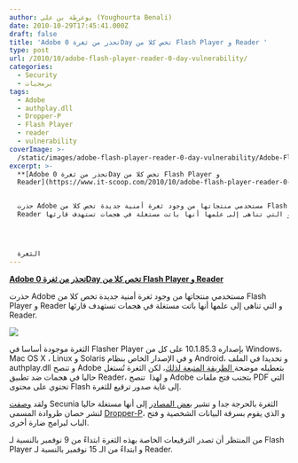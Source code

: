 ```yaml
---
author: يوغرطة بن علي (Youghourta Benali)
date: 2010-10-29T17:45:41.000Z
draft: false
title: 'Adobe تحذر من ثغرة 0Day تخص كلا من Flash Player و Reader '
type: post
url: /2010/10/adobe-flash-player-reader-0-day-vulnerability/
categories:
  - Security
  - برمجيات
tags:
  - Adobe
  - authplay.dll
  - Dropper-P
  - Flash Player
  - reader
  - vulnerability
coverImage: >-
  /static/images/adobe-flash-player-reader-0-day-vulnerability/Adobe-Flash-Vulnerability.jpg
excerpt: >-
  **[Adobe تحذر من ثغرة 0Day تخص كلا من Flash Player و
  Reader](https://www.it-scoop.com/2010/10/adobe-flash-player-reader-0-day-vulnerability)**


  حذرت Adobe مستخدمي منتجاتها من وجود ثغرة أمنية جديدة تخص كلا من Flash Player و
  Reader و التي تناهى إلى علمها أنها باتت مستغلة في هجمات تستهدف قارئها Reader.




  الثغرة
---
```

**[Adobe تحذر من ثغرة 0Day تخص كلا من Flash Player و Reader](https://www.it-scoop.com/2010/10/adobe-flash-player-reader-0-day-vulnerability)**

حذرت Adobe مستخدمي منتجاتها من وجود ثغرة أمنية جديدة تخص كلا من Flash Player و Reader و التي تناهى إلى علمها أنها باتت مستغلة في هجمات تستهدف قارئها Reader.

![](/static/images/adobe-flash-player-reader-0-day-vulnerability/Adobe-Flash-Vulnerability.jpg)

الثغرة موجودة أساسا في Flasher Player بإصداره 10.1.85.3 على كل من Windows، Mac OS X ، Linux و Solaris و في الإصدار الخاص بنظام Android، و تحديدا في الملف authplay.dll و تنصح Adobe بتعطيله موضحة[ الطريقة المتبعة لذلك](http://www.adobe.com/support/security/advisories/apsa10-05.html)، لكن الثغرة تُستغل حاليا في هجمات ضد تطبيق Reader، و لهذا  تنصح Adobe بتجنب فتح ملفات PDF التي تحتوي على محتوى Flash إلى غاية صدور ترقيع للثغرة.

ولقد [وصفت](http://secunia.com/advisories/41917/) Secunia الثغرة بالحرجة جدا و تشير [بعض المصادر](http://www.threatexpert.com/report.aspx?md5=9f0cefe847174185030a1f027b3813ec) إلى أنها مستغلة حاليا لنشر حصان طروادة المسمى [Dropper-P](http://www.sophos.com/security/analyses/viruses-and-spyware/trojdropperp.html)، و الذي يقوم بسرقة البيانات الشخصية و فتح الباب لبرامج ضارة أخرى.

من المنتظر أن تصدر الترقيعات الخاصة بهذه الثغرة ابتداءً من 9 نوفمبر بالنسبة لـ Flash Player و ابتداءً من الـ 15 نوفمبر بالنسبة لـ Reader.
